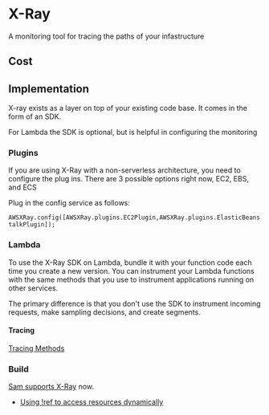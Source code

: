 # X-Ray

A monitoring tool for tracing the paths of your infastructure

## Cost

## Implementation

X-ray exists as a layer on top of your existing code base. It comes in the form of an SDK.

For Lambda the SDK is optional, but is helpful in configuring the monitoring

### Plugins

If you are using X-Ray with a non-serverless architecture, you need to configure the plug ins. There are 3 possible options right now, EC2, EBS, and ECS

Plug in the config service as follows:

`AWSXRay.config([AWSXRay.plugins.EC2Plugin,AWSXRay.plugins.ElasticBeanstalkPlugin]);`

### Lambda

To use the X-Ray SDK on Lambda, bundle it with your function code each time you create a new version. You can instrument your Lambda functions with the same methods that you use to instrument applications running on other services.

The primary difference is that you don't use the SDK to instrument incoming requests, make sampling decisions, and create segments.

#### Tracing

[Tracing Methods](https://docs.aws.amazon.com/lambda/latest/dg/enabling-x-ray.html#lambda-xray-tracing)

### Build

[Sam supports X-Ray](https://aws.amazon.com/about-aws/whats-new/2017/06/aws-serverless-application-model-aws-sam-now-supports-x-ray/) now.

- [Using !ref to access resources dynamically](https://docs.aws.amazon.com/lambda/latest/dg/enabling-x-ray.html#lambda-xray-tracing)
